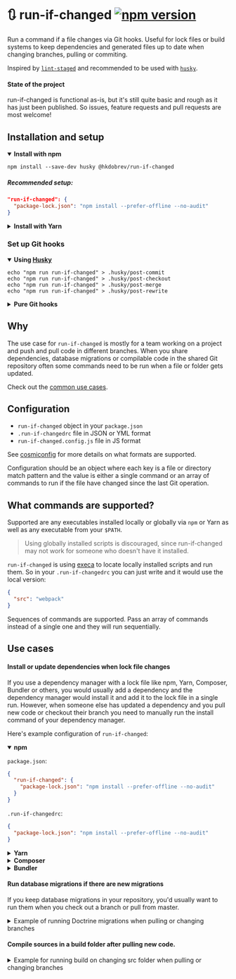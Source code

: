 # 🔃 run-if-changed [![npm version](https://img.shields.io/npm/v/@hkdobrev/run-if-changed.svg)](https://www.npmjs.com/package/@hkdobrev/run-if-changed)

Run a command if a file changes via Git hooks.
Useful for lock files or build systems to keep dependencies and generated files up to date when changing branches, pulling or commiting.

Inspired by [`lint-staged`](https://github.com/okonet/lint-staged) and recommended to be used with [`husky`](https://github.com/typicode/husky).

#### State of the project

run-if-changed is functional as-is, but it's still quite basic and rough as it has just been published. So issues, feature requests and pull requests are most welcome!

## Installation and setup

<details open>
<summary><b>Install with npm</b></summary>

```shell
npm install --save-dev husky @hkdobrev/run-if-changed
```

##### Recommended setup:

```json
"run-if-changed": {
  "package-lock.json": "npm install --prefer-offline --no-audit"
}
```
</details>

<details>
<summary><b>Install with Yarn</b></summary>

```shell
yarn add --dev husky @hkdobrev/run-if-changed
```

##### Recommended setup:

```json
"run-if-changed": {
  "yarn.lock": "yarn install --prefer-offline --pure-lockfile --color=always"
}
```
</details>

### Set up Git hooks

<details open>
<summary><b>Using <a href="https://typicode.github.io/husky/">Husky</a></b></summary>

```shell
echo "npm run run-if-changed" > .husky/post-commit
echo "npm run run-if-changed" > .husky/post-checkout
echo "npm run run-if-changed" > .husky/post-merge
echo "npm run run-if-changed" > .husky/post-rewrite
```

<details>
<summary><b>Pure Git hooks</b></summary>

```shell
echo "npm run run-if-changed" >> .git/hooks/post-commit && chmod +x .git/hooks/post-commit
echo "npm run run-if-changed" >> .git/hooks/post-checkout && chmod +x .git/hooks/post-checkout
echo "npm run run-if-changed" >> .git/hooks/post-merge && chmod +x .git/hooks/post-merge
echo "npm run run-if-changed" >> .git/hooks/post-rewrite && chmod +x .git/hooks/post-rewrite
```

</details>

## Why

The use case for `run-if-changed` is mostly for a team working on a project and push and pull code in different branches. When you share dependencies, database migrations or compilable code in the shared Git repository often some commands need to be run when a file or folder gets updated.

Check out the [common use cases](#use-cases).

## Configuration

- `run-if-changed` object in your `package.json`
- `.run-if-changedrc` file in JSON or YML format
- `run-if-changed.config.js` file in JS format

See [cosmiconfig](https://github.com/davidtheclark/cosmiconfig) for more details on what formats are supported.

Configuration should be an object where each key is a file or directory match pattern and the value is either a single command or an array of commands to run if the file have changed since the last Git operation.

## What commands are supported?

Supported are any executables installed locally or globally via `npm` or Yarn as well as any executable from your `$PATH`.

> Using globally installed scripts is discouraged, since run-if-changed may not work for someone who doesn't have it installed.

`run-if-changed` is using [execa](https://github.com/sindresorhus/execa) to locate locally installed scripts and run them. So in your `.run-if-changedrc` you can just write and it would use the local version:

```json
{
  "src": "webpack"
}
```

Sequences of commands are supported. Pass an array of commands instead of a single one and they will run sequentially.

## Use cases

#### Install or update dependencies when lock file changes

If you use a dependency manager with a lock file like npm, Yarn, Composer, Bundler or others, you would usually add a dependency and the dependency manager would install it and add it to the lock file in a single run. However, when someone else has updated a dependency and you pull new code or checkout their branch you need to manually run the install command of your dependency manager.

Here's example configuration of `run-if-changed`:

<details open>
<summary><b>npm</b></summary>

`package.json`:

```json
{
  "run-if-changed": {
    "package-lock.json": "npm install --prefer-offline --no-audit"
  }
}
```

`.run-if-changedrc`:

```json
{
  "package-lock.json": "npm install --prefer-offline --no-audit"
}
```

</details>

<details>
<summary><b>Yarn</b></summary>

`package.json`:

```json
{
  "run-if-changed": {
    "yarn.lock": "yarn install --prefer-offline --pure-lockfile --color=always"
  }
}
```

`.run-if-changedrc`:

```json
{
  "yarn.lock": "yarn install --prefer-offline --pure-lockfile --color=always"
}
```

</details>

<details>
<summary><b>Composer</b></summary>

`package.json`:

```json
{
  "run-if-changed": {
    "composer.lock": "composer install --ignore-platform-reqs --ansi"
  }
}
```

</details>

<details>
<summary><b>Bundler</b></summary>

`package.json`:

```json
{
  "run-if-changed": {
    "Gemfile.lock": "bundle install"
  }
}
```

</details>

#### Run database migrations if there are new migrations

If you keep database migrations in your repository, you'd usually want to run them when you check out a branch or pull from master.

<details>
<summary>Example of running Doctrine migrations when pulling or changing branches</summary>

`package.json`:

```json
{
  "run-if-changed": {
    "migrations": "./console db:migrate --allow-no-migration --no-interaction"
  }
}
```

</details>

#### Compile sources in a build folder after pulling new code.

<details>
<summary>Example for running build on changing src folder when pulling or changing branches</summary>

`package.json`:

```json
{
  "run-if-changed": {
    "src": "npm run build"
  }
}
```

</details>
